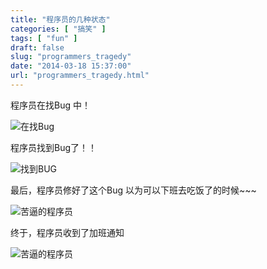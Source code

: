 ```yaml
---
title: "程序员的几种状态"
categories: [ "搞笑" ]
tags: [ "fun" ]
draft: false
slug: "programmers_tragedy"
date: "2014-03-18 15:37:00"
url: "programmers_tragedy.html"
---
```


程序员在找Bug 中！ 

![在找Bug][1]

程序员找到Bug了！！

![找到BUG][2]


最后，程序员修好了这个Bug 以为可以下班去吃饭了的时候~~~ 

![苦逼的程序员][3]

终于，程序员收到了加班通知 

![苦逼的程序员][4]


  [1]: http://ww2.sinaimg.cn/bmiddle/7cc829d3gw1e8975u61sbg20b405v1e3.gif "在找Bug"
  [2]: http://ww3.sinaimg.cn/bmiddle/7cc829d3gw1e89768201yg206804ox6p.gif "找到BUG"
  [3]: http://ww2.sinaimg.cn/bmiddle/7cc829d3gw1e812wtghd7g208c069u0x.gif "修好了这个Bug 以为可以下班去吃饭了的时候"
  [4]: https://blog.phpgao.com/usr/uploads/2014/07/3672424335.jpg "苦逼的程序员"
